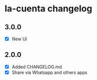 # la-cuenta changelog

## 3.0.0
- [x] New UI

## 2.0.0
- [x] Added CHANGELOG.md
- [X] Share via Whatsapp and others apps